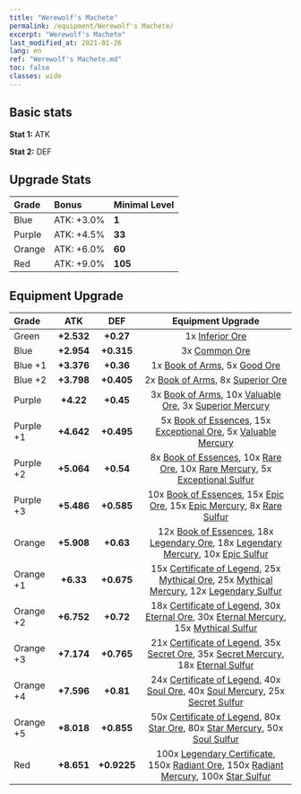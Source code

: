 ```yaml
---
title: "Werewolf's Machete"
permalink: /equipment/Werewolf's Machete/
excerpt: "Werewolf's Machete"
last_modified_at: 2021-01-26
lang: en
ref: "Werewolf's Machete.md"
toc: false
classes: wide
---
```


## Basic stats
 **Stat 1:** ATK

 **Stat 2:** DEF

## Upgrade Stats
  |     Grade    |   Bonus | Minimal Level | 
  |:-------------|:--------|:--------------| 
  | Blue | ATK: +3.0% | **1** | 
  | Purple | ATK: +4.5% | **33** | 
  | Orange | ATK: +6.0% | **60** | 
  | Red | ATK: +9.0% | **105** | 


## Equipment Upgrade
  |          Grade      | ATK | DEF | Equipment Upgrade |
  |:--------------------|:---------:|:---------:|:----------------:|
  | Green | **+2.532** | **+0.27** | 1x [ Inferior Ore](/Items/mat_103/) |
  | Blue | **+2.954** | **+0.315** | 3x [ Common Ore](/Items/mat_39/) |
  | Blue +1 | **+3.376** | **+0.36** | 1x [ Book of Arms](/Items/mat_32/), 5x [ Good Ore](/Items/mat_78/) |
  | Blue +2 | **+3.798** | **+0.405** | 2x [ Book of Arms](/Items/mat_71/), 8x [ Superior Ore](/Items/mat_13/) |
  | Purple | **+4.22** | **+0.45** | 3x [ Book of Arms](/Items/mat_6/), 10x [ Valuable Ore](/Items/mat_55/), 3x [ Superior Mercury](/Items/mat_15/) |
  | Purple +1 | **+4.642** | **+0.495** | 5x [ Book of Essences](/Items/mat_44/), 15x [ Exceptional Ore](/Items/mat_67/), 5x [ Valuable Mercury](/Items/mat_58/) |
  | Purple +2 | **+5.064** | **+0.54** | 8x [ Book of Essences](/Items/mat_84/), 10x [ Rare Ore](/Items/mat_2/), 10x [ Rare Mercury](/Items/mat_29/), 5x [ Exceptional Sulfur](/Items/mat_1/) |
  | Purple +3 | **+5.486** | **+0.585** | 10x [ Book of Essences](/Items/mat_20/), 15x [ Epic Ore](/Items/mat_42/), 15x [ Epic Mercury](/Items/mat_70/), 8x [ Rare Sulfur](/Items/mat_46/) |
  | Orange | **+5.908** | **+0.63** | 12x [ Book of Essences](/Items/mat_60/), 18x [ Legendary Ore](/Items/mat_81/), 18x [ Legendary Mercury](/Items/mat_3/), 10x [ Epic Sulfur](/Items/mat_83/) |
  | Orange +1 | **+6.33** | **+0.675** | 15x [ Certificate of Legend](/Items/mat_96/), 25x [ Mythical Ore](/Items/mat_23/), 25x [ Mythical Mercury](/Items/mat_50/), 12x [ Legendary Sulfur](/Items/mat_18/) |
  | Orange +2 | **+6.752** | **+0.72** | 18x [ Certificate of Legend](/Items/mat_25/), 30x [ Eternal Ore](/Items/mat_36/), 30x [ Eternal Mercury](/Items/mat_62/), 15x [ Mythical Sulfur](/Items/mat_35/) |
  | Orange +3 | **+7.174** | **+0.765** | 21x [ Certificate of Legend](/Items/mat_38/), 35x [ Secret Ore](/Items/mat_99/), 35x [ Secret Mercury](/Items/mat_22/), 18x [ Eternal Sulfur](/Items/mat_97/) |
  | Orange +4 | **+7.596** | **+0.81** | 24x [ Certificate of Legend](/Items/mat_100/), 40x [ Soul Ore](/Items/mat_8/), 40x [ Soul Mercury](/Items/mat_34/), 25x [ Secret Sulfur](/Items/mat_7/) |
  | Orange +5 | **+8.018** | **+0.855** | 50x [ Certificate of Legend](/Items/mat_11/), 80x [ Star Ore](/Items/mat_72/), 80x [ Star Mercury](/Items/mat_98/), 50x [ Soul Sulfur](/Items/mat_73/) |
  | Red | **+8.651** | **+0.9225** | 100x [ Legendary Certificate](/Items/mat_76/), 150x [ Radiant Ore](/Items/mat_88/), 150x [ Radiant Mercury](/Items/mat_24/), 100x [ Star Sulfur](/Items/mat_101/) |

